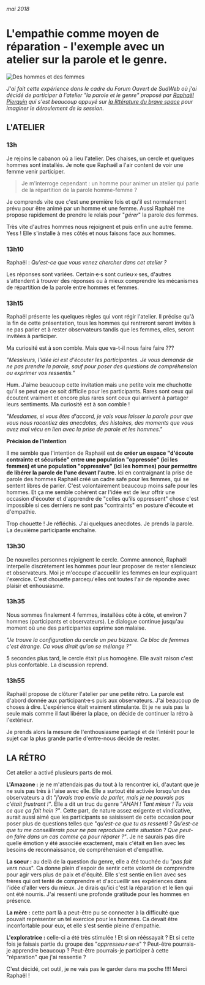 *mai 2018*

# L'empathie comme moyen de réparation - l'exemple avec un atelier sur la parole et le genre.
![Des hommes et des femmes](https://raw.githubusercontent.com/Julia-barbelane/reflexions/master/photos/l-empathie-comme-moyen-de-reparation.png)

*J'ai fait cette expérience dans le cadre du Forum Ouvert de SudWeb où j'ai décidé de participer à l'atelier "la parole et le genre" proposé par [Raphaël Pierquin](https://twitter.com/perafoo) qui s'est beaucoup appuyé sur [la littérature du brave space](https://ssw.umich.edu/sites/default/files/documents/events/colc/from-safe-spaces-to-brave-spaces.pdf) pour imaginer le déroulement de la session.* 

## L'ATELIER

### 13h
Je rejoins le cabanon où a lieu l'atelier. Des chaises, un cercle et quelques hommes sont installés. Je note que Raphaël a l'air content de voir une femme venir participer.  

> Je m'interroge cependant : un homme pour animer un atelier qui parle de la répartition de la parole homme-femme ? 

Je comprends vite que c'est une première fois et qu'il est normalement prévu pour être animé par un homme et une femme. Aussi Raphaël me propose rapidement de prendre le relais pour "*gérer*" la parole des femmes.  

Très vite d'autres hommes nous rejoignent et puis enfin une autre femme. Yess ! Elle s'installe à mes côtés et nous faisons face aux hommes.

### 13h10
Raphaël : *Qu'est-ce que vous venez chercher dans cet atelier ?*  

Les réponses sont variées. Certain·e·s sont curieu·x·ses, d'autres s'attendent à trouver des réponses ou à mieux comprendre les mécanismes de répartition de la parole entre hommes et femmes. 

### 13h15

Raphaël présente les quelques règles qui vont régir l'atelier. Il précise qu'à la fin de cette présentation, tous les hommes qui rentreront seront invités à ne pas parler et à rester observateurs tandis que les femmes, elles, seront invitées à participer.  

Ma curiosité est à son comble. Mais que va-t-il nous faire faire ???  

*"Messieurs, l'idée ici est d'écouter les participantes. Je vous demande de ne pas prendre la parole, sauf pour poser des questions de compréhension ou exprimer vos ressentis."*  

Hum. J'aime beaucoup cette invitation mais une petite voix me chuchotte qu'il se peut que ce soit difficile pour les participants. Rares sont ceux qui écoutent vraiment et encore plus rares sont ceux qui arrivent à partager leurs sentiments. Ma curiosité est à son comble !  

*"Mesdames, si vous êtes d'accord, je vais vous laisser la parole pour que vous nous racontiez des anecdotes, des histoires, des moments que vous avez mal vécu en lien avec la prise de parole et les hommes."*  

**Précision de l'intention**

Il me semble que l'intention de Raphaël est de **créer un espace "d'écoute contrainte et sécurisée" entre une population "oppressée" (ici les femmes) et une population "oppressive" (ici les hommes) pour permettre de libérer la parole de l'une devant l'autre.** Ici en contraignant la prise de parole des hommes Raphaël créé un cadre safe pour les femmes, qui se sentent libres de parler. C'est volontairement beaucoup moins safe pour les hommes. Et ça me semble cohérent car l'idée est de leur offrir une occasion d'écouter et d'apprendre de "celles qu'ils oppressent" chose c'est impossible si ces derniers ne sont pas "contraints" en posture d'écoute et d'empathie.

Trop chouette ! Je réfléchis. J'ai quelques anecdotes. Je prends la parole. La deuxième participante enchaîne.

### 13h30
De nouvelles personnes rejoignent le cercle. Comme annoncé, Raphaël interpelle discrètement les hommes pour leur proposer de rester silencieux et observateurs. Moi je m'occupe d'accueillir les femmes en leur expliquant l'exercice. C'est chouette parcequ'elles ont toutes l'air de répondre avec plaisir et enhousiasme. 

### 13h35
Nous sommes finalement 4 femmes, installées côte à côte, et environ 7 hommes (participants et observateurs). Le dialogue continue jusqu'au moment où une des participantes exprime son malaise.  

*"Je trouve la configuration du cercle un peu bizzare. Ce bloc de femmes c'est étrange. Ca vous dirait qu'on se mélange ?"*  

5 secondes plus tard, le cercle était plus homogène. Elle avait raison c'est plus confortable. La discussion reprend.

### 13h55
Raphaël propose de clôturer l'atelier par une petite rétro. La parole est d'abord donnée aux participant·e·s puis aux observateurs. J'ai beaucoup de choses à dire. L'expérience était vraiment stimulante. Et je ne suis pas la seule mais comme il faut libérer la place, on décide de continuer la rétro à l'extérieur.  

Je prends alors la mesure de l'enthousiasme partagé et de l'intérêt pour le sujet car la plus grande partie d'entre-nous décide de rester. 

## LA RÉTRO

Cet atelier a activé plusieurs parts de moi.  

**L'Amazone :** je ne m'attendais pas du tout à la rencontrer ici, d'autant que je ne suis pas très à l'aise avec elle. Elle a surtout été activée lorsqu'un des observateurs a dit "*j'avais trop envie de parler, mais je ne pouvais pas c'était frustrant !"*. Elle a dit un truc du genre "*AHAH ! Tant mieux ! Tu vois ce que ça fait hein ?"*. Cette part, de nature assez exigente et vindicative, aurait aussi aimé que les participants se saisissent de cette occasion pour poser plus de questions telles que "*qu'est-ce que tu as ressenti ? Qu'est-ce que tu me conseillerais pour ne pas reproduire cette situation ? Que peut-on faire dans un cas comme ça pour réparer ?"*. Je ne saurais pas dire quelle émotion y été associée exactement, mais c'était en lien avec les besoins de reconnaissance, de compréhension et d'empathie.   

**La soeur :** au delà de la question du genre, elle a été touchée du "*pas fait vers nous*". Ca donne plein d'espoir de sentir cette volonté de comprendre pour agir vers plus de paix et d'équité. Elle s'est sentie en lien avec ses frères qui ont tenté de comprendre et d'accueillir ses expériences dans l'idée d'aller vers du mieux. Je dirais qu'ici c'est la réparation et le lien qui ont été nourris. J'ai ressenti une profonde gratitude pour les hommes en présence.  

**La mère :** cette part là a peut-être pu se connecter à la difficulté que pouvait représenter un tel exercice pour les hommes. Ca devait être inconfortable pour eux, et elle s'est sentie pleine d'empathie.  

**L'exploratrice :** celle-ci a été très stimulée ! Et si on rééssayait ? Et si cette fois je faisais partie du groupe des "*oppresseu·r·se·s*" ? Peut-être pourrais-je apprendre beaucoup ? Peut-être pourrais-je participer à cette "réparation" que j'ai ressentie ?   

C'est décidé, cet outil, je ne vais pas le garder dans ma poche !!!! Merci Raphaël !


















